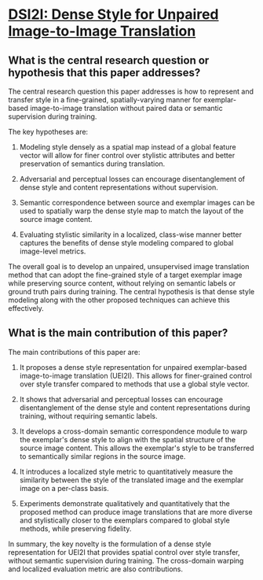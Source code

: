 # [DSI2I: Dense Style for Unpaired Image-to-Image Translation](https://arxiv.org/abs/2212.13253)

## What is the central research question or hypothesis that this paper addresses?

 The central research question this paper addresses is how to represent and transfer style in a fine-grained, spatially-varying manner for exemplar-based image-to-image translation without paired data or semantic supervision during training. 

The key hypotheses are:

1) Modeling style densely as a spatial map instead of a global feature vector will allow for finer control over stylistic attributes and better preservation of semantics during translation. 

2) Adversarial and perceptual losses can encourage disentanglement of dense style and content representations without supervision.

3) Semantic correspondence between source and exemplar images can be used to spatially warp the dense style map to match the layout of the source image content.

4) Evaluating stylistic similarity in a localized, class-wise manner better captures the benefits of dense style modeling compared to global image-level metrics.

The overall goal is to develop an unpaired, unsupervised image translation method that can adopt the fine-grained style of a target exemplar image while preserving source content, without relying on semantic labels or ground truth pairs during training. The central hypothesis is that dense style modeling along with the other proposed techniques can achieve this effectively.


## What is the main contribution of this paper?

 The main contributions of this paper are:

1. It proposes a dense style representation for unpaired exemplar-based image-to-image translation (UEI2I). This allows for finer-grained control over style transfer compared to methods that use a global style vector. 

2. It shows that adversarial and perceptual losses can encourage disentanglement of the dense style and content representations during training, without requiring semantic labels.

3. It develops a cross-domain semantic correspondence module to warp the exemplar's dense style to align with the spatial structure of the source image content. This allows the exemplar's style to be transferred to semantically similar regions in the source image.

4. It introduces a localized style metric to quantitatively measure the similarity between the style of the translated image and the exemplar image on a per-class basis. 

5. Experiments demonstrate qualitatively and quantitatively that the proposed method can produce image translations that are more diverse and stylistically closer to the exemplars compared to global style methods, while preserving fidelity.

In summary, the key novelty is the formulation of a dense style representation for UEI2I that provides spatial control over style transfer, without semantic supervision during training. The cross-domain warping and localized evaluation metric are also contributions.

